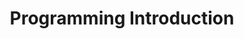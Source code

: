 ---
title: Programming Introduction
keywords: programming, general, intro
summary: "test"
sidebar: main_sidebar
permalink: main_general_programming_intro.html
folder: main
---